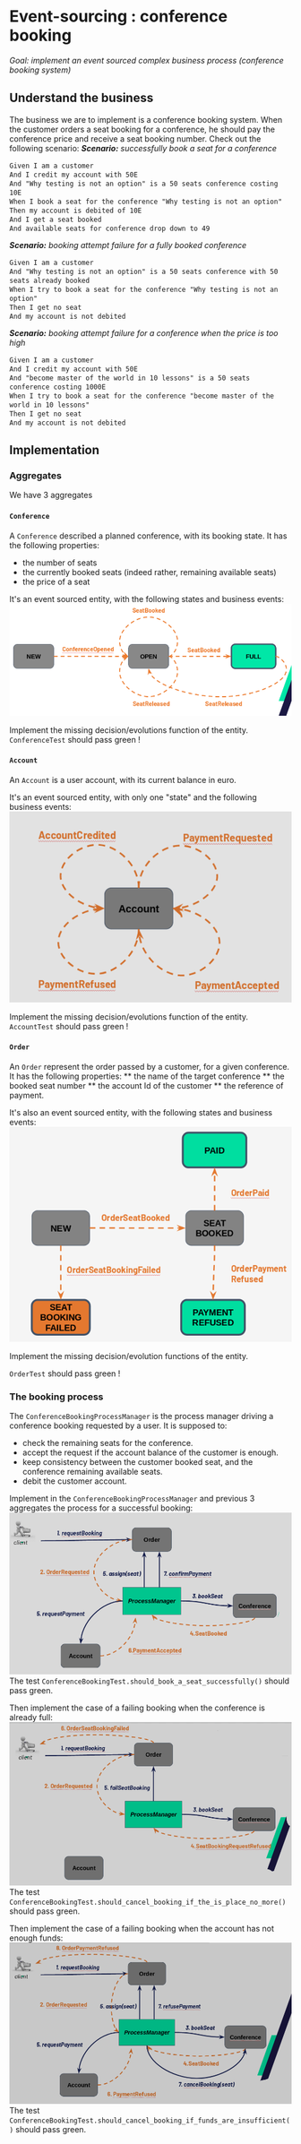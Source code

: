 Event-sourcing : conference booking
===================================

*Goal: implement an event sourced complex business process (conference booking system)*

## Understand the business

The business we are to implement is a conference booking system. 
When the customer orders a seat booking for a conference, he should pay the conference price and receive a seat booking number.
Check out the following scenario:
_**Scenario:** successfully book a seat for a conference_
```gherkin
Given I am a customer
And I credit my account with 50E
And "Why testing is not an option" is a 50 seats conference costing 10E 
When I book a seat for the conference "Why testing is not an option"
Then my account is debited of 10E
And I get a seat booked
And available seats for conference drop down to 49
```
_**Scenario:** booking attempt failure for a fully booked conference_
```gherkin
Given I am a customer
And "Why testing is not an option" is a 50 seats conference with 50 seats already booked
When I try to book a seat for the conference "Why testing is not an option"
Then I get no seat
And my account is not debited
```
_**Scenario:** booking attempt failure for a conference when the price is too high_
```gherkin
Given I am a customer
And I credit my account with 50E
And "become master of the world in 10 lessons" is a 50 seats conference costing 1000E 
When I try to book a seat for the conference "become master of the world in 10 lessons"
Then I get no seat
And my account is not debited
```

## Implementation

### Aggregates

We have 3 aggregates

#### `Conference`
A `Conference` described a planned conference, with its booking state. It has the following properties:
 * the number of seats
 * the currently booked seats (indeed rather, remaining available seats)
 * the price of a seat
 
It's an event sourced entity, with the following states and business events:
![Conference workflow](conference_workflow.png)

Implement the missing decision/evolutions function of the entity.
`ConferenceTest` should pass green !
 
  
#### `Account`
An `Account` is a user account, with its current balance in euro.

It's an event sourced entity, with only one "state" and the following business events:
![account workflow](account_workflow.png)

Implement the missing decision/evolutions function of the entity.
`AccountTest` should pass green !
  
#### `Order` 
 
An `Order` represent the order passed by a customer, for a given conference. It has the following properties: 
 ** the name of the target conference
 ** the booked seat number
 ** the account Id of the customer
 ** the reference of payment. 

It's also an event sourced entity, with the following states and business events:
![Order workflow](order_workflow.png)

Implement the missing decision/evolution functions of the entity.

`OrderTest` should pass green !  


### The booking process

The `ConferenceBookingProcessManager` is the process manager driving a conference booking requested by a user.
It is supposed to:
* check the remaining seats for the conference.
* accept the request if the account balance of the customer is enough.
* keep consistency between the customer booked seat, and the conference remaining available seats.
* debit the customer account. 

Implement in the `ConferenceBookingProcessManager` and previous 3 aggregates the process for a successful booking:
![Successful_booking workflow](successful_booking_workflow.png)
The test `ConferenceBookingTest.should_book_a_seat_successfully()` should pass green. 

Then implement the case of a failing booking when the conference is already full:
![booking failed workflow](booking_failed_conference_full_workflow.png)
The test `ConferenceBookingTest.should_cancel_booking_if_the_is_place_no_more()` should pass green. 

Then implement the case of a failing booking when the account has not enough funds:
![booking failed workflow](booking_failed_balance_too_low.png)
The test `ConferenceBookingTest.should_cancel_booking_if_funds_are_insufficient()` should pass green. 


